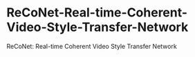 # ReCoNet-Real-time-Coherent-Video-Style-Transfer-Network
ReCoNet: Real-time Coherent Video Style Transfer Network
